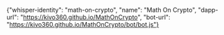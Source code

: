 {"whisper-identity": "math-on-crypto",
  "name":             "Math On Crypto",
  "dapp-url":         "https://kivo360.github.io/MathOnCrypto",
  "bot-url":          "https://kivo360.github.io/MathOnCrypto/bot/bot.js"}

